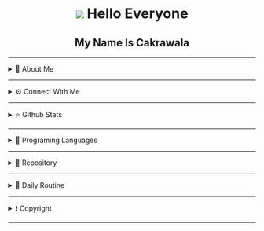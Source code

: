 <div align="center">
  
# ![](https://user-images.githubusercontent.com/18350557/176309783-0785949b-9127-417c-8b55-ab5a4333674e.gif) Hello Everyone
## My Name Is Cakrawala

<!--<p align="center">
  <img src="https://github.com/Andriiwalker/zeeoneofc/blob/zeeoneofc/2047a1zwq1.gif" />
</p>-->

</div>

------

<details>
  <summary> 📓 About Me</summary>

<p align="center">
  <img src="https://img.hotimg.com/Nagisa-Natsunagi.jpeg" height=200 width=360 />
</p>

I'm just an individual who really 
loves the world of gaming, 
even though it may seem 
pointless. And I'm just a student,
I'm just pursuing this skill 
as part of my personal hobby.

I'm not a programmer I just look 
at the code and study it
<!--
- 🔭 I’m currently working on ...
- 🌱 I’m currently learning ...
- 👯 I’m looking to collaborate on ...
- 🤔 I’m looking for help with ...
- 💬 Ask me about ...
- 📫 How to reach me: ...
- 😄 Pronouns: ...
- ⚡ Fun fact: ...
-->

</details>

------

<details>
  <summary> ⚙️ Connect With Me</summary>

<p align="center">

[![YouTube](https://img.shields.io/badge/YouTube-Subscribe-red?style=for-the-badge&logo=youtube)](https://www.youtube.com/c/YourYouTubeChannel)
[![GitHub](https://img.shields.io/badge/GitHub-Follow-lightgrey?style=for-the-badge&logo=github)](https://github.com/Stevens0856)
[![Blogger](https://img.shields.io/badge/Blogger-Visit-orange?style=for-the-badge&logo=blogger)](https://yourblog.blogspot.com)
[![WhatsApp](https://img.shields.io/badge/WhatsApp-Chat-brightgreen?style=for-the-badge&logo=whatsapp)](https://whatsapp.com/channel/0029VaLpddR3mFY8UG373337)
[![Discord](https://img.shields.io/badge/Discord-Join-9cf?style=for-the-badge&logo=discord)](https://discord.gg/your-discord-invite)
[![Spotify](https://img.shields.io/badge/Spotify-Follow-darkgreen?style=for-the-badge&logo=spotify)](https://open.spotify.com/user/your-spotify-username)
[![Instagram](https://img.shields.io/badge/Instagram-Follow-purple?style=for-the-badge&logo=instagram)](https://www.instagram.com/your-instagram-handle)
[![Facebook](https://img.shields.io/badge/Facebook-Connect-blue?style=for-the-badge&logo=facebook)](https://www.facebook.com/your-facebook-profile)
[![TikTok](https://img.shields.io/badge/TikTok-Follow-orange?style=for-the-badge&logo=tiktok)](https://www.tiktok.com/@your-tiktok-username)

</details>

------

<details>
  <summary> ⭐ Github Stats</summary>

  <p align="center"><a href="https://github.com/Stevens0856"><img src="https://github-readme-stats.vercel.app/api?username=Stevens0856&show_icons=true&theme=radical"></a></p>

  <p align="center"><a href="https://github.com/Stevens0856"><img src="https://github-readme-stats.vercel.app/api/top-langs/?username=Stevens0856&theme=radical&layout=compact"></a></p> 
</details>

------

<!--<details>
  <summary>🛍️ My Store</summary>
  
</details> 
  
------ 
-->
<!--<details>
  <summary> 🎵 Play Music</summary>

<p align="center">
  <a href="https://open.spotify.com/playlist/6ZUZLO2BKCEElxnOF0HBs6?si=zq3o6bmfQXCppmBHizzBiw&utm_source=copy-link" target="_blank"><img src="https://now-playing-on-spotify.vercel.app/api/spotify" alt="Spotify Now Playing" width="350"/></a>
</p>

</details>-->
<!--
------
-->
<details>
  <summary> 🔧 Programing Languages</summary>

<p align="center">
<a href="https://developer.mozilla.org/en-US/docs/Web/JavaScript" target="_blank" rel="noreferrer"><img src="https://raw.githubusercontent.com/danielcranney/readme-generator/main/public/icons/skills/javascript-colored.svg" width="36" height="36" alt="JavaScript" /></a><a href="https://www.python.org/" target="_blank" rel="noreferrer"><img src="https://raw.githubusercontent.com/danielcranney/readme-generator/main/public/icons/skills/python-colored.svg" width="36" height="36" alt="Python" /></a><a href="https://developer.mozilla.org/en-US/docs/Glossary/HTML5" target="_blank" rel="noreferrer"><img src="https://raw.githubusercontent.com/danielcranney/readme-generator/main/public/icons/skills/html5-colored.svg" width="36" height="36" alt="HTML5" /></a><a href="https://www.w3.org/TR/CSS/#css" target="_blank" rel="noreferrer"><img src="https://raw.githubusercontent.com/danielcranney/readme-generator/main/public/icons/skills/css3-colored.svg" width="36" height="36" alt="CSS3" /></a>
                    </p>

</details>

------

<details>
  <summary> 📝 Repository</summary>

![github card](https://github-readme-stats.vercel.app/api/pin/?username=Stevens0856&repo=Database&theme=dark)
![github card](https://github-readme-stats.vercel.app/api/pin/?username=Stevens0856&repo=MyWebApikey&theme=nightowl)
![github card](https://github-readme-stats.vercel.app/api/pin/?username=Stevens0856&repo=Portfolio-Dashboard&theme=dark)
![github card](https://github-readme-stats.vercel.app/api/pin/?username=Stevens0856&repo=Stevens0856.github.io&theme=nightowl)

</details>

------

<details>
  <summary> 📌 Daily Routine</summary>
  
  * Wake Up
  * Go To School
  * Go Home
  * Eat
  * Sleep
  * Repeat
  
  > Don't suspect me of 
  > being a neet or not 
  > having a social life, 
  > I just don't have any 
  > friends.
  
 </details>
 
 ------
 
 <details>
   <summary>❗ Copyright</summary>

<p align="center">
© 2024 Stevens0856. All rights reserved. <br>No part of this work may be reproduced, <br>distributed, or used without written permission <br>from the copyright holder.
</p>
<p align="center">
( just kidding, don't believe it ) <br>This code is free, nothing is prohibited
</p>

</details>

------



<!--
**Stevens0856/Stevens0856** is a ✨ _special_ ✨ repository because its `README.md` (this file) appears on your GitHub profile.

Here are some ideas to get you started:

- 🔭 I’m currently working on ...
- 🌱 I’m currently learning ...
- 👯 I’m looking to collaborate on ...
- 🤔 I’m looking for help with ...
- 💬 Ask me about ...
- 📫 How to reach me: ...
- 😄 Pronouns: ...
- ⚡ Fun fact: ...
-->
